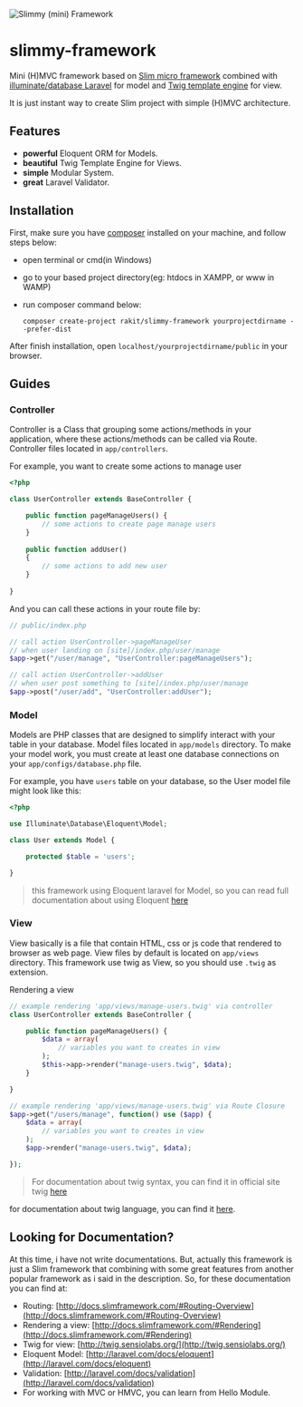 ![Slimmy (mini) Framework](https://dl.dropboxusercontent.com/u/102070675/slimmy-framework-logo%5B250x185%5D.png)

slimmy-framework
================

Mini (H)MVC framework based on [Slim micro framework](http://www.slimframework.com/ "Slim micro framework") combined with [illuminate/database Laravel](https://github.com/illuminate/database "Illuminate Database") for model and [Twig template engine](http://twig.sensiolabs.org/ "Twig Template Engine") for view.

It is just instant way to create Slim project with simple (H)MVC architecture.

## Features
- **powerful** Eloquent ORM for Models.
- **beautiful** Twig Template Engine for Views.
- **simple** Modular System.
- **great** Laravel Validator.

## Installation
First, make sure you have [composer](https://getcomposer.org) installed on your machine, and follow steps below:
- open terminal or cmd(in Windows)
- go to your based project directory(eg: htdocs in XAMPP, or www in WAMP) 
- run composer command below:

    `composer create-project rakit/slimmy-framework yourprojectdirname --prefer-dist`

After finish installation, open `localhost/yourprojectdirname/public` in your browser.

## Guides

### Controller
Controller is a Class that grouping some actions/methods in your application, where these actions/methods can be called via Route. Controller files located in `app/controllers`.

For example, you want to create some actions to manage user
```php
<?php

class UserController extends BaseController {

    public function pageManageUsers() {
        // some actions to create page manage users
    }
    
    public function addUser()
    {
        // some actions to add new user
    }
    
}
```

And you can call these actions in your route file by:
```php
// public/index.php

// call action UserController->pageManageUser 
// when user landing on [site]/index.php/user/manage
$app->get("/user/manage", "UserController:pageManageUsers");

// call action UserController->addUser 
// when user post something to [site]/index.php/user/manage
$app->post("/user/add", "UserController:addUser");
```

### Model
Models are PHP classes that are designed to simplify interact with your table in your database. Model files located in `app/models` directory. To make your model work, you must create at least one database connections on your `app/configs/database.php` file. 

For example, you have `users` table on your database, so the User model file might look like this: 
```php
<?php 

use Illuminate\Database\Eloquent\Model;

class User extends Model {

    protected $table = 'users';

}
``` 
> this framework using Eloquent laravel for Model, so you can read full documentation about using Eloquent [here](http://laravel.com/docs/eloquent)

### View
View basically is a file that contain HTML, css or js code that rendered to browser as web page. View files by default is located on `app/views` directory. This framework use twig as View, so you should use `.twig` as extension.

Rendering a view
```php
// example rendering 'app/views/manage-users.twig' via controller
class UserController extends BaseController {

    public function pageManageUsers() {
        $data = array(
            // variables you want to creates in view
        );
        $this->app->render("manage-users.twig", $data);
    }

}

// example rendering 'app/views/manage-users.twig' via Route Closure
$app->get("/users/manage", function() use ($app) {
    $data = array(
        // variables you want to creates in view
    );
    $app->render("manage-users.twig", $data);

});

```
> For documentation about twig syntax, you can find it in official site twig [here](http://twig.sensiolabs.org/doc/templates.html)


for documentation about twig language, you can find it [here](http://twig.sensiolabs.org/doc/templates.html).





## Looking for Documentation?
At this time, i have not write documentations. But, actually this framework is just a Slim framework that combining with some great features from another popular framework as i said in the description. So, for these documentation you can find at:
- Routing: [http://docs.slimframework.com/#Routing-Overview](http://docs.slimframework.com/#Routing-Overview)
- Rendering a view: [http://docs.slimframework.com/#Rendering](http://docs.slimframework.com/#Rendering)
- Twig for view: [http://twig.sensiolabs.org/](http://twig.sensiolabs.org/)
- Eloquent Model: [http://laravel.com/docs/eloquent](http://laravel.com/docs/eloquent)
- Validation: [http://laravel.com/docs/validation](http://laravel.com/docs/validation)
- For working with MVC or HMVC, you can learn from Hello Module.
